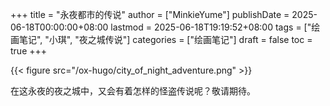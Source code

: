+++
title = "永夜都市的传说"
author = ["MinkieYume"]
publishDate = 2025-06-18T00:00:00+08:00
lastmod = 2025-06-18T19:19:52+08:00
tags = ["绘画笔记", "小琪", "夜之城传说"]
categories = ["绘画笔记"]
draft = false
toc = true
+++

{{< figure src="/ox-hugo/city_of_night_adventure.png" >}}

在这永夜的夜之城中，又会有着怎样的怪盗传说呢？敬请期待。
